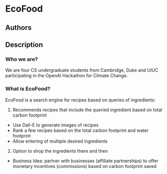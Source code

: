 # EcoFood

## Authors

## Description
### Who we are?
We are four CS undergraduate students from Cambridge, Duke and UIUC participating in the OpenAI Hackathon for Climate Change.

### What is EcoFood?
EcoFood is a search engine for recipes based on queries of ingredients:
1. Recommends recipes that include the queried ingredient based on total carbon footprint
  - Use Dall-E to generate images of recipes
  - Rank a few recipes based on the total carbon footprint and water footprint
  - Allow entering of multiple desired ingredients
2. Option to shop the ingredients there and then
  - Business Idea: partner with businesses (affiliate partnerships) to offer monetary incentives (commissions) based on carbon footprint saved

